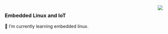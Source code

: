 <img align="right" src="https://github-readme-stats.vercel.app/api?username=Trisuborn&show_icons=true&icon_color=CE1D2D&text_color=718096&bg_color=ffffff&hide_title=true" />

### Embedded Linux and IoT

🌱 I’m currently learning embedded linux.
